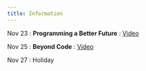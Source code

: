 ```yaml
---
title: Information
---
```


Nov 23
: **Programming a Better Future**
  : [Video](https://youtu.be/7lLGNXbAVzo?t=658)

Nov 25
: **Beyond Code**
  : [Video](https://youtu.be/Pti9hkvU_dw)

Nov 27
: Holiday
